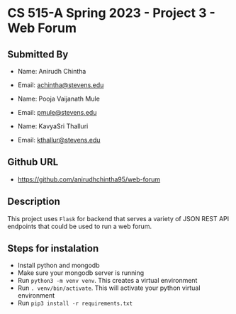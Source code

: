 # CS 515-A Spring 2023 - Project 3 - Web Forum

## Submitted By

- Name: Anirudh Chintha
- Email: achintha@stevens.edu

- Name: Pooja Vaijanath Mule
- Email: pmule@stevens.edu

- Name: KavyaSri Thalluri
- Email: kthallur@stevens.edu

## Github URL

- https://github.com/anirudhchintha95/web-forum

## Description

This project uses `Flask` for backend that serves a variety of JSON REST API endpoints that could be used to run a web forum.

## Steps for instalation

- Install python and mongodb
- Make sure your mongodb server is running
- Run `python3 -m venv venv`. This creates a virtual environment
- Run `. venv/bin/activate`. This will activate your python virtual environment
- Run `pip3 install -r requirements.txt`
